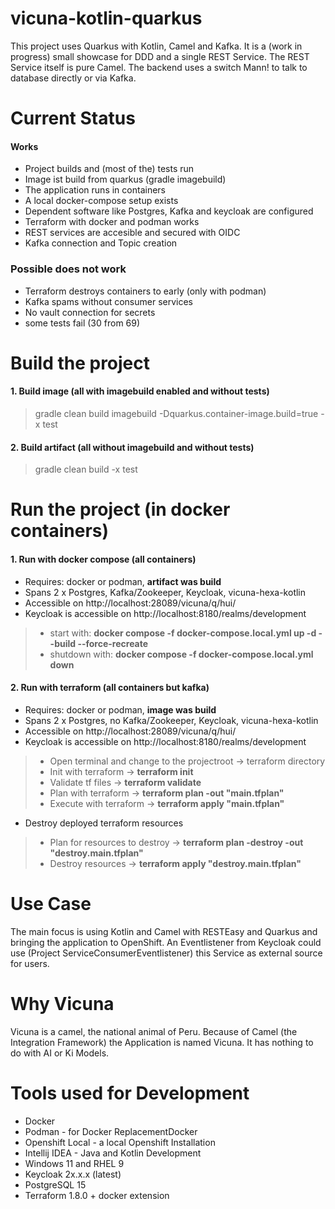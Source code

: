 # vicuna-kotlin-quarkus

This project uses Quarkus with Kotlin, Camel and Kafka. It is a (work in progress) small showcase for DDD
and a single REST Service. The REST Service itself is pure Camel. The backend uses a switch Mann! to talk to database
directly or via Kafka.

# Current Status

#### Works
- Project builds and (most of the) tests run
- Image ist build from quarkus (gradle imagebuild)
- The application runs in containers
- A local docker-compose setup exists
- Dependent software like Postgres, Kafka and keycloak are configured
- Terraform with docker and podman works
- REST services are accesible and secured with OIDC
- Kafka connection and Topic creation

### Possible does not work
- Terraform destroys containers to early (only with podman) 
- Kafka spams without consumer services
- No vault connection for secrets
- some tests fail (30 from 69)

# Build the project

#### 1. Build image (all with imagebuild enabled and without tests)

   > gradle clean build imagebuild -Dquarkus.container-image.build=true -x test

#### 2. Build artifact (all without imagebuild and without tests)

   > gradle clean build -x test

# Run the project (in docker containers)

#### 1. Run with docker compose (all containers)

* Requires: docker or podman, **artifact was build**
* Spans 2 x Postgres, Kafka/Zookeeper, Keycloak, vicuna-hexa-kotlin
* Accessible on http://localhost:28089/vicuna/q/hui/
* Keycloak is accessible on http://localhost:8180/realms/development

> - start with: **docker compose -f docker-compose.local.yml up -d --build --force-recreate**
> - shutdown with: **docker compose -f docker-compose.local.yml down**

#### 2. Run with terraform (all containers but kafka)

* Requires: docker or podman, **image was build**
* Spans 2 x Postgres, no Kafka/Zookeeper, Keycloak, vicuna-hexa-kotlin
* Accessible on http://localhost:28089/vicuna/q/hui/
* Keycloak is accessible on http://localhost:8180/realms/development

> * Open terminal and change to the projectroot -> terraform directory
> * Init with terraform -> **terraform init**
> * Validate tf files -> **terraform validate**
> * Plan with terraform -> **terraform plan -out "main.tfplan"**
> * Execute with terraform -> **terraform apply "main.tfplan"**
 
* Destroy deployed terraform resources
> * Plan for resources to destroy -> **terraform plan -destroy -out "destroy.main.tfplan"**
> * Destroy resources -> **terraform apply "destroy.main.tfplan"**


# Use Case

The main focus is using Kotlin and Camel with RESTEasy and Quarkus and bringing the application to OpenShift. An
Eventlistener from Keycloak
could use (Project ServiceConsumerEventlistener) this Service as external source for users.

# Why Vicuna

Vicuna is a camel, the national animal of Peru. Because of Camel (the Integration Framework) the Application is named
Vicuna. It has nothing to do with AI or Ki Models.

# Tools used for Development

- Docker
- Podman - for Docker ReplacementDocker
- Openshift Local - a local Openshift Installation
- Intellij IDEA - Java and Kotlin Development
- Windows 11 and RHEL 9
- Keycloak 2x.x.x (latest)
- PostgreSQL 15
- Terraform 1.8.0 + docker extension




